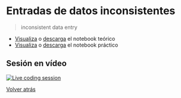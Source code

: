 # Entradas de datos inconsistentes

> inconsistent data entry

- [Visualiza][tutorial-visualize] o [descarga][tutorial-download] el notebook teórico
- [Visualiza][exercise-visualize] o [descarga][exercise-download] el notebook práctico

## Sesión en vídeo

[![Live coding session][youtube-image]][youtube-video]

[Volver atrás](../.)

<!-- LINKS -->

[tutorial-visualize]:inconsistent-data-entry.html
[tutorial-download]:inconsistent-data-entry.ipynb
[exercise-visualize]:exercise-inconsistent-data-entry.html
[exercise-download]:exercise-inconsistent-data-entry.ipynb
[youtube-image]:http://img.youtube.com/vi/G_FIiU187A0/0.jpg
[youtube-video]:https://youtu.be/G_FIiU187A0
